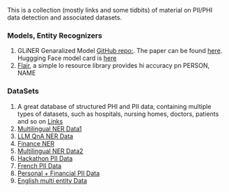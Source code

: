 
This is a collection (mostly links and some tidbits) of material on PII/PHI data detection and associated datasets. 

### Models, Entity Recognizers ###

1. GLiNER Genaralized Model  [GitHub repo:](https://github.com/urchade/GLiNER). The paper can be found [here](https://arxiv.org/abs/2311.08526). Huggging Face model card is [here](https://huggingface.co/urchade/gliner_multi_pii-v1)
2. [Flair](https://github.com/flairNLP/flair), a simple lo resource library provides hi accuracy pn PERSON, NAME

### DataSets

1. A great database of structured PHI and PII data, containing multiple types of datasets, such as hospitals, nursing homes, doctors, patients and so on [Links](https://data.cms.gov/provider-data/)
2. [Multilingual NER Data1](https://huggingface.co/datasets/Isotonic/pii-masking-200k?row=12)
3. [LLM QnA NER Data](https://huggingface.co/datasets/Yijia-Xiao/pii-PQA?row=1)
4. [Finance NER](https://huggingface.co/datasets/modeldev/synthetic_pii_finance?row=17)
5. [Multilingual NER Data2](https://huggingface.co/datasets/shamikbose89/pii_code?row=7)
6. [Hackathon PII Data](https://huggingface.co/datasets/arychaud/piimask-hackathon/viewer/default/train?p=3)
7. [French PII Data](https://huggingface.co/datasets/manu/pii-masking?row=12)
8. [Personal + Financial PII Data](https://huggingface.co/datasets/devanshamin/synthetic-pii-function-calling?row=1)
9. [English multi entity Data](https://huggingface.co/datasets/duncsand/english_pii-1k/viewer/default/train?p=99)
